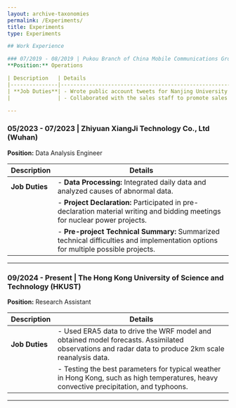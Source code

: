 ```yaml
---
layout: archive-taxonomies
permalink: /Experiments/
title: Experiments
type: Experiments

## Work Experience

### 07/2019 - 08/2019 | Pukou Branch of China Mobile Communications Group Co., Ltd
**Position:** Operations

| Description   | Details                                                                                 |
|---------------|-----------------------------------------------------------------------------------------|
| **Job Duties**| - Wrote public account tweets for Nanjing University of Information Science & Technology, covering campus food, infrastructure, admission precautions, and freshman instructions. |
|               | - Collaborated with the sales staff to promote sales activities.                         |

---
```


### 05/2023 - 07/2023 | Zhiyuan XiangJi Technology Co., Ltd (Wuhan)
**Position:** Data Analysis Engineer

| Description   | Details                                                                                     |
|---------------|---------------------------------------------------------------------------------------------|
| **Job Duties**| - **Data Processing:** Integrated daily data and analyzed causes of abnormal data.         |
|               | - **Project Declaration:** Participated in pre-declaration material writing and bidding meetings for nuclear power projects. |
|               | - **Pre-project Technical Summary:** Summarized technical difficulties and implementation options for multiple possible projects. |

---

### 09/2024 - Present | The Hong Kong University of Science and Technology (HKUST)
**Position:** Research Assistant

| Description   | Details                                                                                   |
|---------------|-------------------------------------------------------------------------------------------|
| **Job Duties**| - Used ERA5 data to drive the WRF model and obtained model forecasts. Assimilated observations and radar data to produce 2km scale reanalysis data. |
|               | - Testing the best parameters for typical weather in Hong Kong, such as high temperatures, heavy convective precipitation, and typhoons. |
---
